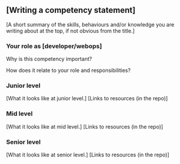 ## [Writing a competency statement]

[A short summary of the skills, behaviours and/or knowledge you are writing about at the top, if not obvious from the title.]

### Your role as [developer/webops]

Why is this competency important?

How does it relate to your role and responsibilities?

### Junior level

[What it looks like at junior level.]
[Links to resources (in the repo)]

### Mid level

[What it looks like at mid level.]
[Links to resources (in the repo)]

### Senior level

[What it looks like at senior level.]
[Links to resources (in the repo)]

